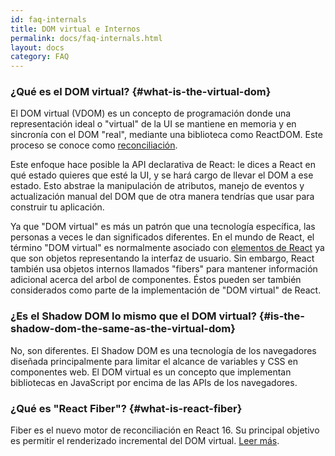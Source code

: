 ```yaml
---
id: faq-internals
title: DOM virtual e Internos
permalink: docs/faq-internals.html
layout: docs
category: FAQ
---
```


### ¿Qué es el DOM virtual? {#what-is-the-virtual-dom}

El DOM virtual (VDOM) es un concepto de programación donde una representación ideal o "virtual" de la UI se mantiene en memoria y en sincronía con el DOM "real", mediante una biblioteca como ReactDOM. Este proceso se conoce como [reconciliación](/docs/reconciliation.html).

Este enfoque hace posible la API declarativa de React: le dices a React en qué estado quieres que esté la UI, y se hará cargo de llevar el DOM a ese estado. Esto abstrae la manipulación de atributos, manejo de eventos y actualización manual del DOM que de otra manera tendrías que usar para construir tu aplicación.

Ya que "DOM virtual" es más un patrón que una tecnología específica, las personas a veces le dan significados diferentes. En el mundo de React, el término "DOM virtual" es normalmente asociado con [elementos de React](/docs/rendering-elements.html) ya que son objetos representando la interfaz de usuario. Sin embargo, React también usa objetos internos llamados "fibers" para mantener información adicional acerca del arbol de componentes. Éstos pueden ser también considerados como parte de la implementación de "DOM virtual" de React.

### ¿Es el Shadow DOM lo mismo que el DOM virtual? {#is-the-shadow-dom-the-same-as-the-virtual-dom}

No, son diferentes. El Shadow DOM es una tecnología de los navegadores diseñada principalmente para limitar el alcance de variables y CSS en componentes web. El DOM virtual es un concepto que implementan bibliotecas en JavaScript por encima de las APIs de los navegadores.

### ¿Qué es "React Fiber"? {#what-is-react-fiber}

Fiber es el nuevo motor de reconciliación en React 16. Su principal objetivo es permitir el renderizado incremental del DOM virtual. [Leer más](https://github.com/acdlite/react-fiber-architecture).

